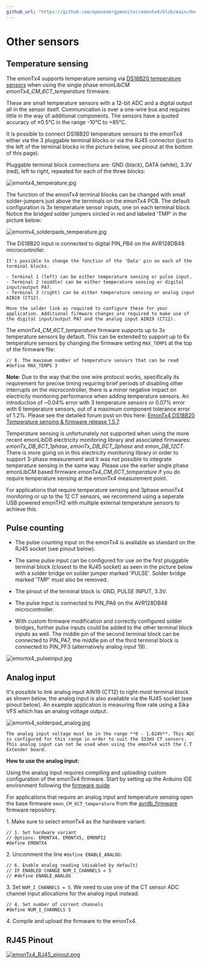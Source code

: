 ```yaml
---
github_url: "https://github.com/openenergymonitor/emontx4/blob/main/docs/other_sensors.md"
---
```


# Other sensors

## Temperature sensing

The emonTx4 supports temperature sensing via [DS18B20 temperature sensors](../electricity-monitoring/temperature/DS18B20-temperature-sensing.md) when using the single phase emonLibCM *emonTx4_CM_6CT_temperature* firmware. 

These are small temperature sensors with a 12-bit ADC and a digital output all in the sensor itself. Communication is over a one-wire bus and requires little in the way of additional components. The sensors have a quoted accuracy of ±0.5°C in the range -10°C to +85°C.

It is possible to connect DS18B20 temperature sensors to the emonTx4 either via the 3 pluggable terminal blocks or via the RJ45 connector (just to the left of the terminal blocks in the picture below, see pinout at the bottom of this page).

Pluggable terminal block connections are: GND (black), DATA (white), 3.3V (red), left to right, repeated for each of the three blocks:

![emontx4_temperature.jpg](img/emontx4_temperature.jpg)

The function of the emonTx4 terminal blocks can be changed with small solder-jumpers just above the terminals on the emonTx4 PCB. The default configuration is 3x temperature sensor inputs, one on each terminal block. Notice the bridged solder jumpers circled in red and labeled 'TMP' in the picture below: 

![emontx4_solderpads_temperature.jpg](img/emontx4_solderpads_temperature.jpg)

The DS18B20 input is connected to digital PIN_PB4 on the AVR128DB48 microcontroller.

```{tip}
It's possible to change the function of the 'Data' pin on each of the terminal blocks. 

- Terminal 1 (left) can be either temperature sensing or pulse input. 
- Terminal 2 (middle) can be either temperature sensing or digital input/output PA7. 
- Terminal 3 (right) can be either temperature sensing or analog input AIN19 (CT12).

Move the solder link as required to configure these for your application. Additional firmware changes are required to make use of the digital input/output PA7 and the analog input AIN19 (CT12).
```

The *emonTx4_CM_6CT_temperature* firmware supports up to 3x temperature sensors by default. This can be extended to support up to 6x temperature sensors by changing the firmware setting `MAX_TEMPS` at the top of the firmware file:

```
// 8. The maximum number of temperature sensors that can be read
#define MAX_TEMPS 3
```

**Note:** Due to the way that the one wire protocol works, specifically its requirement for precise timing requiring brief periods of disabling other interrupts on the microcontroller, there is a minor negative impact on electricity monitoring performance when adding temperature sensors. An introduction of ~0.04% error with 3 temperature sensors or 0.07% error with 6 temperature sensors, out of a maximum component tolerance error of 1.2%. Please see the detailed forum post on this here: [EmonTx4 DS18B20 Temperature sensing & firmware release 1.5.7](https://community.openenergymonitor.org/t/emontx4-ds18b20-temperature-sensing-firmware-release-1-5-7/23496).

Temperature sensing is unfortunately not supported when using the more recent emonLibDB electricity monitoring library and associated firmwares: *emonTx_DB_6CT_1phase*, *emonTx_DB_6CT_3phase* and *emon_DB_12CT*. There is more going on in this electricity monitoring library in order to support 3-phase measurement and it was not possible to integrate temperature sensing in the same way. Please use the earlier single phase emonLibCM based firmware *emonTx4_CM_6CT_temperature* if you do require temperature sensing at the emonTx4 measurement point. 

For applications that require temperature sensing and 3phase emonTx4 monitoring or up to the 12 CT sensors, we recommend using a seperate USB powered emonTH2 with multiple external temperature sensors to achieve this.

## Pulse counting

- The pulse counting input on the emonTx4 is available as standard on the RJ45 socket (see pinout below). 

- The same pulse input can be configured for use on the first pluggable terminal block (closest to the RJ45 socket) as seen in the picture below with a solder bridge on solder jumper marked 'PULSE'. Solder bridge marked 'TMP' must also be removed.

- The pinout of the terminal block is: GND, PULSE INPUT, 3.3V.

- The pulse input is connected to PIN_PA6 on the AVR128DB48 microcontroller.

- With custom firmware modification and correctly configured solder bridges, further pulse inputs could be added to the other terminal block inputs as well. The middle pin of the second terminal block can be connected to PIN_PA7, the middle pin of the third terminal block is connected to PIN_PF3 (alternatively analog input 19).

![emontx4_pulseinput.jpg](img/emontx4_pulseinput.jpg)

## Analog input

It's possible to link analog input AIN19 (CT12) to right-most terminal block as shown below, the analog input is also available via the RJ45 socket (see pinout below). An example application is measuring flow rate using a Sika VFS which has an analog voltage output.

![emontx4_solderpad_analog.jpg](img/emontx4_solderpad_analog.jpg)

```{warning}
The analog input voltage must be in the range **0 - 1.024V**. This ADC is configured for this range in order to suit the 333mV CT sensors. This analog input can not be used when using the emonTx4 with the C.T Extender board.
```

**How to use the analog input:**

Using the analog input requires compiling and uploading custom configuration of the emonTx4 firmware. Start by setting up the Arduino IDE environment following the [firmware guide](firmware.md).

For applications that require an analog input and temperature sensing open the base firmware `emon_CM_6CT_temperature` from the [avrdb_firmware](https://github.com/openenergymonitor/avrdb_firmware) firmware repository.

1\. Make sure to select emonTx4 as the hardware variant:

```
// 1. Set hardware variant
// Options: EMONTX4, EMONTX5, EMONPI2
#define EMONTX4
```

2\. Uncomment the line `#define ENABLE_ANALOG`:

```
// 6. Enable analog reading (disabled by default)
// IF ENABLED CHANGE NUM_I_CHANNELS = 5
// #define ENABLE_ANALOG
```

3\. Set `NUM_I_CHANNELS = 5`. We need to use one of the CT sensor ADC channel input allocations for the analog input instead:

```
// 4. Set number of current channels
#define NUM_I_CHANNELS 5
```

4\. Compile and upload the firmware to the emonTx4. 

## RJ45 Pinout

[![emonTx4_RJ45_pinout.png](img/emonTx4_RJ45_pinout.png)](img/emonTx4_RJ45_pinout.png)
